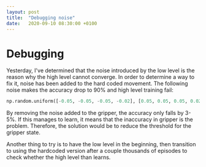 ```yaml
---
layout: post
title:  "Debugging noise"
date:   2020-09-10 08:30:00 +0100
---
```

<!-- ![Bug found](/assets/Common/bug-stop.png){: .center-image} -->
# Debugging
Yesterday, I've determined that the noise introduced by the low level is the reason why the high level cannot converge. In order to determine a way to fix it, noise has been added to the hard coded movement. The following noise makes the accuracy drop to 90% and high level training fail:
~~~ python
np.random.uniform([-0.05, -0.05, -0.05, -0.02], [0.05, 0.05, 0.05, 0.02])
~~~

By removing the noise added to the gripper, the accuracy only falls by 3-5%. If this manages to learn, it means that the inaccuracy in gripper is the problem. Therefore, the solution would be to reduce the threshold for the gripper state.

Another thing to try is to have the low level in the beginning, then transition to using the hardcoded version after a couple thousands of episodes to check whether the high level than learns.


<!-- ![Accuracy](/assets/Reduced-workspace-results/accuracy.png)
![Actor loss](/assets/Reduced-workspace-results/loss_actor.png)
![Critic loss](/assets/Reduced-workspace-results/loss_critic.png)

![Gif](/assets/Reduced-workspace-results/run0.gif) -->

<!-- ![Low level accuracy](/assets/Benefits-of-Normalization/0_accurac.png)
![Low level actor loss](/assets/Benefits-of-Normalization/0_loss_actor.png)
![Low level critic loss](/assets/Benefits-of-Normalization/0_loss_critic.png)
![Low level reward](/assets/Normalization-3/0_reward.png)
![High level accuracy](/assets/Benefits-of-Normalization/1_accuracy.png)
![High level actor loss](/assets/Benefits-of-Normalization/1_loss_actor.png)
![High level critic loss](/assets/Benefits-of-Normalization/1_loss_critic.png)
![High level accuracy](/assets/Normalization-3/1_reward.png) -->